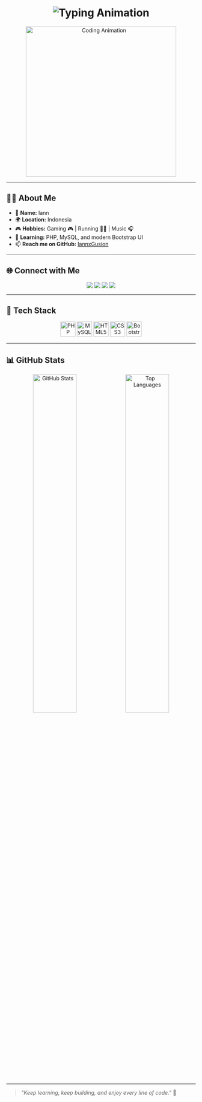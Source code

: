 <!-- Header: Typing Greeting -->
<h1 align="center">
  <img src="https://readme-typing-svg.herokuapp.com?font=Fira+Code&size=24&pause=1000&color=00BFFF&center=true&vCenter=true&width=435&lines=Hi+There+👋;I'm+👨‍💻+Iann+from+Indonesia;Welcome+to+my+GitHub+Profile!" alt="Typing Animation" />
</h1>

<p align="center">
  <img src="https://media.giphy.com/media/qgQUggAC3Pfv687qPC/giphy.gif" width="400" alt="Coding Animation" />
</p>

---

## 👨‍💻 About Me

- 👦 **Name:** Iann  
- 🌍 **Location:** Indonesia  
- 🎮 **Hobbies:** Gaming 🎮 | Running 🏃‍♂️ | Music 🎧  
- 📘 **Learning:** PHP, MySQL, and modern Bootstrap UI  
- 📫 **Reach me on GitHub:** [IannxGusion](https://github.com/IannxGusion)

---

## 🌐 Connect with Me

<p align="center">
  <a href="https://fb.com/rian%20tv" target="_blank"><img src="https://img.shields.io/badge/Facebook-1877F2?style=for-the-badge&logo=facebook&logoColor=white" /></a>
  <a href="https://instagram.com/ranztsu_" target="_blank"><img src="https://img.shields.io/badge/Instagram-E4405F?style=for-the-badge&logo=instagram&logoColor=white" /></a>
  <a href="https://www.youtube.com/c/iann%20tv" target="_blank"><img src="https://img.shields.io/badge/YouTube-FF0000?style=for-the-badge&logo=youtube&logoColor=white" /></a>
  <a href="https://discord.gg/iann_gusion" target="_blank"><img src="https://img.shields.io/badge/Discord-5865F2?style=for-the-badge&logo=discord&logoColor=white" /></a>
</p>

---

## 🧰 Tech Stack

<p align="center">
  <img src="https://cdn.jsdelivr.net/gh/devicons/devicon/icons/php/php-original.svg" alt="PHP" width="40" height="40"/>
  <img src="https://cdn.jsdelivr.net/gh/devicons/devicon/icons/mysql/mysql-original-wordmark.svg" alt="MySQL" width="40" height="40"/>
  <img src="https://cdn.jsdelivr.net/gh/devicons/devicon/icons/html5/html5-original-wordmark.svg" alt="HTML5" width="40" height="40"/>
  <img src="https://cdn.jsdelivr.net/gh/devicons/devicon/icons/css3/css3-original-wordmark.svg" alt="CSS3" width="40" height="40"/>
  <img src="https://cdn.jsdelivr.net/gh/devicons/devicon/icons/bootstrap/bootstrap-plain-wordmark.svg" alt="Bootstrap" width="40" height="40"/>
</p>

---

## 📊 GitHub Stats

<p align="center">
  <img width="48%" src="https://github-readme-stats.vercel.app/api?username=IannxGusion&show_icons=true&theme=tokyonight" alt="GitHub Stats" />
  <img width="48%" src="https://github-readme-stats.vercel.app/api/top-langs?username=IannxGusion&layout=compact&theme=tokyonight" alt="Top Languages" />
</p>

---

> _"Keep learning, keep building, and enjoy every line of code."_ 🚀
